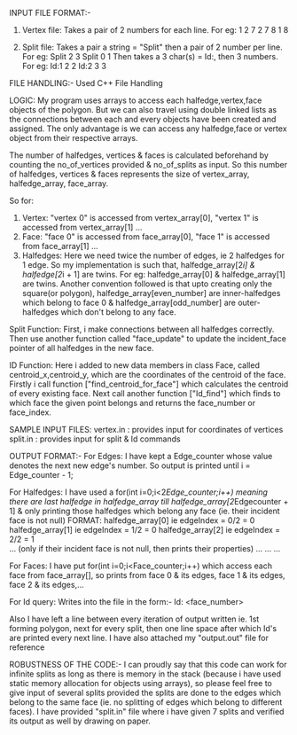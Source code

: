 INPUT FILE FORMAT:-
1) Vertex file: Takes a pair of 2 numbers for each line. For eg: 1 2
                                                                 7 2
                                                                 7 8
                                                                 1 8

2) Split file: Takes a pair a string = "Split" then a pair of 2 number per line. For eg: Split 2 3
                                                                                         Split 0 1
               Then takes a 3 char(s) = Id:, then 3 numbers.                     For eg: Id:1 2 2
                                                                                         Id:2 3 3

FILE HANDLING:-
Used C++ File Handling

LOGIC:
My program uses arrays to access each halfedge,vertex,face objects of the polygon. But we can also travel using double linked lists as the connections between each and every objects have been created and assigned. The only advantage is we can access any halfedge,face or vertex object from their respective arrays.

The number of halfedges, vertices & faces is calculated beforehand by counting the no_of_vertices provided & no_of_splits as input.
So this number of halfedges, vertices & faces represents the size of vertex_array, halfedge_array, face_array.

So for:
1) Vertex: "vertex 0" is accessed from vertex_array[0], "vertex 1" is accessed from vertex_array[1] ...
2) Face: "face 0" is accessed from face_array[0], "face 1" is accessed from face_array[1] ...
3) Halfedges: Here we need twice the number of edges, ie 2 halfedges for 1 edge. So my implementation is such that, halfedge_array[2*i] & halfedge[2*i + 1] are twins. For eg: halfedge_array[0] & halfedge_array[1] are twins. Another convention followed is that upto creating only the square(or polygon), halfedge_array[even_number] are inner-halfedges which belong to face 0 & halfedge_array[odd_number] are outer-halfedges which don't belong to any face.

Split Function: First, i make connections between all halfedges correctly. Then use another function called "face_update" to update the incident_face pointer of all halfedges in the new face.

ID Function: Here i added to new data members in class Face, called centroid_x,centroid_y, which are the coordinates of the centroid of the face. Firstly i call function ["find_centroid_for_face"] which calculates the centroid of every existing face. Next call another function ["Id_find"] which finds to which face the given point belongs and returns the face_number or face_index.

SAMPLE INPUT FILES:
vertex.in : provides input for coordinates of vertices
split.in : provides input for split & Id commands

OUTPUT FORMAT:-
For Edges: I have kept a Edge_counter whose value denotes the next new edge's number. So output is printed until i = Edge_counter - 1;

For Halfedges: I have used a for(int i=0;i<2*Edge_counter;i++) meaning there are last halfedge in halfedge_array till halfedge_array[2*Edgecounter + 1]
               & only printing those halfedges which belong any face (ie. their incident face is not null)
               FORMAT: halfedge_array[0] ie edgeIndex = 0/2 = 0
                       halfedge_array[1] ie edgeIndex = 1/2 = 0
                       halfedge_array[2] ie edgeIndex = 2/2 = 1       
                       ...                                      (only if their incident face is not null, then prints their properties)
                       ...
                       ...
                       ...

For Faces: I have put for(int i=0;i<Face_counter;i++) which access each face from face_array[], so prints from face 0 & its edges, face 1 & its edges, face 2 & its edges,...

For Id query: Writes into the file in the form:- Id:<query-Id> <face_number>

Also I have left a line between every iteration of output written ie. 1st forming polygon, next for every split, then one line space after which Id's are printed every next line. I have also attached my "output.out" file for reference

ROBUSTNESS OF THE CODE:-
I can proudly say that this code can work for infinite splits as long as there is memory in the stack (because i have used static memory allocation for objects using arrays), so please feel free to give input of several splits provided the splits are done to the edges which belong to the same face (ie. no splitting of edges which belong to different faces). I have provided "split.in" file where i have given 7 splits and verified its output as well by drawing on paper.